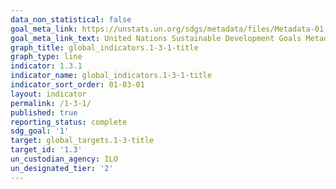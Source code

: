 ```yaml
---
data_non_statistical: false
goal_meta_link: https://unstats.un.org/sdgs/metadata/files/Metadata-01-03-01a.pdf
goal_meta_link_text: United Nations Sustainable Development Goals Metadata (pdf 894kB)
graph_title: global_indicators.1-3-1-title
graph_type: line
indicator: 1.3.1
indicator_name: global_indicators.1-3-1-title
indicator_sort_order: 01-03-01
layout: indicator
permalink: /1-3-1/
published: true
reporting_status: complete
sdg_goal: '1'
target: global_targets.1-3-title
target_id: '1.3'
un_custodian_agency: ILO
un_designated_tier: '2'
---
```

